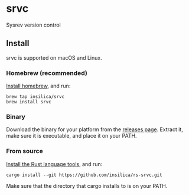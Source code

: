 # srvc

Sysrev version control

## Install

srvc is supported on macOS and Linux.

### Homebrew (recommended)

[Install homebrew](https://brew.sh/), and run:

```
brew tap insilica/srvc
brew install srvc
```

### Binary

Download the binary for your platform from the [releases page](https://github.com/insilica/rs-srvc/releases). Extract it, make sure it is executable, and place it on your PATH.

### From source

[Install the Rust language tools](https://doc.rust-lang.org/cargo/getting-started/installation.html), and run:

```
cargo install --git https://github.com/insilica/rs-srvc.git
```

Make sure that the directory that cargo installs to is on your PATH.
